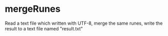 # mergeRunes
Read a text file which written with UTF-8, merge the same runes, write the result to a text file named "result.txt"

